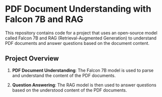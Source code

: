 # PDF Document Understanding with Falcon 7B and RAG

This repository contains code for a project that uses an open-source model called Falcon 7B and RAG (Retrieval-Augmented Generation) to understand PDF documents and answer questions based on the document content.

## Project Overview

1. **PDF Document Understanding**: The Falcon 7B model is used to parse and understand the content of the PDF documents.

2. **Question Answering**: The RAG model is then used to answer questions based on the understood content of the PDF documents.

